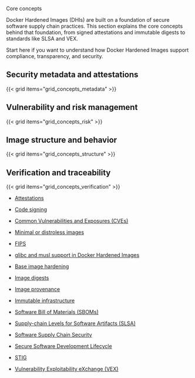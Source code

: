 Core concepts


Docker Hardened Images (DHIs) are built on a foundation of secure software
supply chain practices. This section explains the core concepts behind that
foundation, from signed attestations and immutable digests to standards like SLSA
and VEX.

Start here if you want to understand how Docker Hardened Images support compliance,
transparency, and security.

## Security metadata and attestations

{{< grid items="grid_concepts_metadata" >}}

## Vulnerability and risk management

{{< grid items="grid_concepts_risk" >}}

## Image structure and behavior

{{< grid items="grid_concepts_structure" >}}

## Verification and traceability

{{< grid items="grid_concepts_verification" >}}


- [Attestations](https://docs.docker.com/dhi/core-concepts/attestations/)

- [Code signing](https://docs.docker.com/dhi/core-concepts/signatures/)

- [Common Vulnerabilities and Exposures (CVEs)](https://docs.docker.com/dhi/core-concepts/cves/)

- [Minimal or distroless images](https://docs.docker.com/dhi/core-concepts/distroless/)

- [FIPS](https://docs.docker.com/dhi/core-concepts/fips/)

- [glibc and musl support in Docker Hardened Images](https://docs.docker.com/dhi/core-concepts/glibc-musl/)

- [Base image hardening](https://docs.docker.com/dhi/core-concepts/hardening/)

- [Image digests](https://docs.docker.com/dhi/core-concepts/digests/)

- [Image provenance](https://docs.docker.com/dhi/core-concepts/provenance/)

- [Immutable infrastructure](https://docs.docker.com/dhi/core-concepts/immutability/)

- [Software Bill of Materials (SBOMs)](https://docs.docker.com/dhi/core-concepts/sbom/)

- [Supply-chain Levels for Software Artifacts (SLSA)](https://docs.docker.com/dhi/core-concepts/slsa/)

- [Software Supply Chain Security](https://docs.docker.com/dhi/core-concepts/sscs/)

- [Secure Software Development Lifecycle](https://docs.docker.com/dhi/core-concepts/ssdlc/)

- [STIG](https://docs.docker.com/dhi/core-concepts/stig/)

- [Vulnerability Exploitability eXchange (VEX)](https://docs.docker.com/dhi/core-concepts/vex/)
